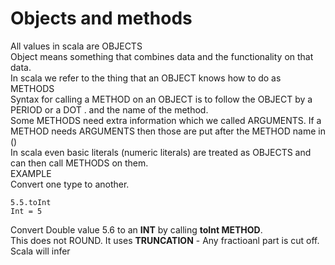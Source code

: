 # Objects and methods
All values in scala are OBJECTS<br />
Object means something that combines data and the functionality on that data.<br />
In scala we refer to the thing that an OBJECT knows how to do as METHODS<br />
Syntax for calling a METHOD on an OBJECT is to follow the OBJECT by a PERIOD or a DOT . and the name of the method.</br>
Some METHODS need extra information which we called ARGUMENTS. If a METHOD needs ARGUMENTS then those are put after the METHOD name in ()</br>
In scala even basic literals (numeric literals) are treated as OBJECTS and can then call METHODS on them.<br />
EXAMPLE<br />
Convert one type to another.<br />
```
5.5.toInt
Int = 5
```
Convert Double value 5.6 to an **INT** by calling **toInt METHOD**.<br />
This does not ROUND. It uses **TRUNCATION** - Any fractioanl part is cut off.<br />
Scala will infer 

